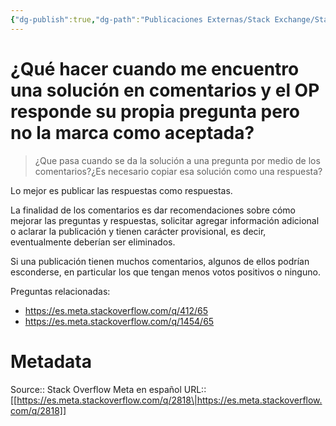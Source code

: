 ```yaml
---
{"dg-publish":true,"dg-path":"Publicaciones Externas/Stack Exchange/Stack Overflow en español/Stack Overflow en español Meta/es.meta.stackoverflow.com-2818.md","permalink":"/publicaciones-externas/stack-exchange/stack-overflow-en-espanol/stack-overflow-en-espanol-meta/es-meta-stackoverflow-com-2818/","title":"¿Qué hacer cuando me encuentro una solución en comentarios y el OP responde su propia pregunta pero no la marca como aceptada?","hide":true,"noteIcon":"default","created":"2024-04-03T12:49:10.631-06:00","updated":"2024-04-05T16:44:02.227-06:00"}
---
```


# ¿Qué hacer cuando me encuentro una solución en comentarios y el OP responde su propia pregunta pero no la marca como aceptada?

>¿Que pasa cuando se da la solución a una pregunta por medio de los comentarios?¿Es necesario copiar esa solución como una respuesta?

Lo mejor es publicar las respuestas como respuestas.

La finalidad de los comentarios es dar recomendaciones sobre cómo mejorar las preguntas y respuestas, solicitar agregar información adicional o aclarar la publicación y tienen carácter provisional, es decir, eventualmente deberían ser eliminados.

Si una publicación tienen muchos comentarios, algunos de ellos podrían esconderse, en particular los que tengan menos votos positivos o ninguno.



Preguntas relacionadas:

- https://es.meta.stackoverflow.com/q/412/65 
- https://es.meta.stackoverflow.com/q/1454/65

# Metadata
Source:: Stack Overflow Meta en español
URL:: [[https://es.meta.stackoverflow.com/q/2818\|https://es.meta.stackoverflow.com/q/2818]]

